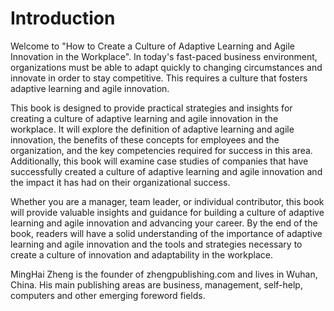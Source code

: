 # Introduction

Welcome to "How to Create a Culture of Adaptive Learning and Agile Innovation in the Workplace". In today's fast-paced business environment, organizations must be able to adapt quickly to changing circumstances and innovate in order to stay competitive. This requires a culture that fosters adaptive learning and agile innovation.

This book is designed to provide practical strategies and insights for creating a culture of adaptive learning and agile innovation in the workplace. It will explore the definition of adaptive learning and agile innovation, the benefits of these concepts for employees and the organization, and the key competencies required for success in this area. Additionally, this book will examine case studies of companies that have successfully created a culture of adaptive learning and agile innovation and the impact it has had on their organizational success.

Whether you are a manager, team leader, or individual contributor, this book will provide valuable insights and guidance for building a culture of adaptive learning and agile innovation and advancing your career. By the end of the book, readers will have a solid understanding of the importance of adaptive learning and agile innovation and the tools and strategies necessary to create a culture of innovation and adaptability in the workplace.

MingHai Zheng is the founder of zhengpublishing.com and lives in Wuhan, China. His main publishing areas are business, management, self-help, computers and other emerging foreword fields.
